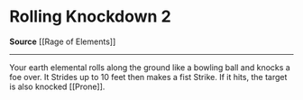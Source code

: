 ﻿---
actions: '[two-actions]'
cost: null
element: null
frequency: null
id: '2131'
name: Rolling Knockdown
rarity: Common
requirement: null
school: null
source: '[[DATABASE/source/Rage of Elements|Rage of Elements]]'
trait: null
trigger: null
type: Action

---
# Rolling Knockdown <span class="action-icon">2</span>

**Source** [[Rage of Elements]]

---
Your earth elemental rolls along the ground like a bowling ball and knocks a foe over. It Strides up to 10 feet then makes a fist Strike. If it hits, the target is also knocked [[Prone]].